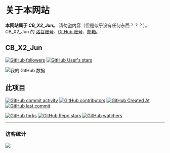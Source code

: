 # 关于本网站
**本网站属于 *CB_X2_Jun*。** 请勿盗内容（但是似乎没有任何东西？？？）。  
CB_X2_Jun 的 [洛谷账号](https://www.luogu.com.cn/user/1219707)、[GitHub 账号](https://github.com/CB-X2-Jun)、[邮箱](mailto:zzh20120518@outlook.com)。

## CB_X2_Jun
[![GitHub followers](https://img.shields.io/github/followers/CB-X2-Jun)](https://github.com/CB-X2-Jun)
[![GitHub User's stars](https://img.shields.io/github/stars/CB-X2-Jun)](https://github.com/CB-X2-Jun)

![我的 GitHub 数据](https://stats.justsong.cn/api/github?username=CB-X2-Jun&theme=ayu-mirage&lang=zh-CN)

## 此项目
[![GitHub commit activity](https://img.shields.io/github/commit-activity/t/CB-X2-Jun/CB-X2-Jun.github.io)](https://github.com/CB-X2-Jun/CB-X2-Jun.github.io)
[![GitHub contributors](https://img.shields.io/github/contributors-anon/CB-X2-Jun/CB-X2-Jun.github.io)](https://github.com/CB-X2-Jun/CB-X2-Jun.github.io)
[![GitHub Created At](https://img.shields.io/github/created-at/CB-X2-Jun/CB-X2-Jun.github.io)](https://github.com/CB-X2-Jun/CB-X2-Jun.github.io)
[![GitHub last commit](https://img.shields.io/github/last-commit/CB-X2-Jun/CB-X2-Jun.github.io)](https://github.com/CB-X2-Jun/CB-X2-Jun.github.io)

[![GitHub forks](https://img.shields.io/github/forks/CB-X2-Jun/CB-X2-Jun.github.io)](https://github.com/CB-X2-Jun/CB-X2-Jun.github.io)
[![GitHub Repo stars](https://img.shields.io/github/stars/CB-X2-Jun/CB-X2-Jun.github.io)](https://github.com/CB-X2-Jun/CB-X2-Jun.github.io)
[![GitHub watchers](https://img.shields.io/github/watchers/CB-X2-Jun/CB-X2-Jun.github.io)](https://github.com/CB-X2-Jun/CB-X2-Jun.github.io)

---
### 访客统计
![](https://flagcounter.me/e7K)

